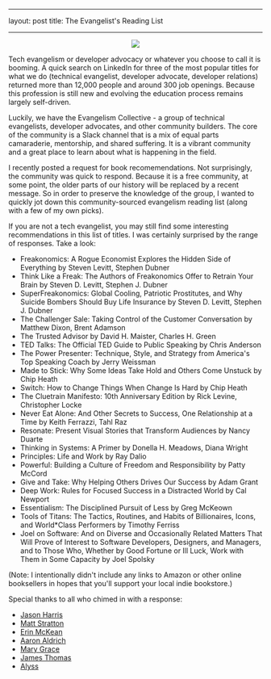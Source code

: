 ***
layout: post
title: The Evangelist's Reading List
***

<div style="text-align:center"><img src ="https://typeset-beta.imgix.net/rehost%2F2016%2F9%2F13%2F9b64218a-939c-485d-89c6-ae247784ddc3.jpg" /></div>

Tech evangelism or developer advocacy or whatever you choose to call it is booming. A quick search on LinkedIn for three of the most popular titles for what we do (technical evangelist, developer advocate, developer relations) returned more than 12,000 people and around 300 job openings. Because this profession is still new and evolving the education process remains largely self-driven. 

Luckily, we have the Evangelism Collective - a group of technical evangelists, developer advocates, and other community builders. The core of the community is a Slack channel that is a mix of equal parts camaraderie, mentorship, and shared suffering. It is a vibrant community and a great place to learn about what is happening in the field. 

I recently posted a request for book recomemendations. Not surprisingly, the community was quick to respond. Because it is a free community, at some point, the older parts of our history will be replaced by a recent message. So in order to preserve the knowledge of the group, I wanted to quickly jot down this community-sourced evangelism reading list (along with a few of my own picks).

If you are not a tech evangelist, you may still find some interesting recommendations in this list of titles. I was certainly surprised by the range of responses. Take a look:

* Freakonomics: A Rogue Economist Explores the Hidden Side of Everything by Steven Levitt, Stephen Dubner
* Think Like a Freak: The Authors of Freakonomics Offer to Retrain Your Brain by Steven D. Levitt, Stephen J. Dubner 
* SuperFreakonomics: Global Cooling, Patriotic Prostitutes, and Why Suicide Bombers Should Buy Life Insurance by Steven D. Levitt, Stephen J. Dubner
* The Challenger Sale: Taking Control of the Customer Conversation by Matthew Dixon, Brent Adamson 
* The Trusted Advisor by David H. Maister, Charles H. Green
* TED Talks: The Official TED Guide to Public Speaking by Chris Anderson
* The Power Presenter: Technique, Style, and Strategy from America's Top Speaking Coach by Jerry Weissman
* Made to Stick: Why Some Ideas Take Hold and Others Come Unstuck by Chip Heath
* Switch: How to Change Things When Change Is Hard by Chip Heath
* The Cluetrain Manifesto: 10th Anniversary Edition by Rick Levine, Christopher Locke
* Never Eat Alone: And Other Secrets to Success, One Relationship at a Time by Keith Ferrazzi, Tahl Raz
* Resonate: Present Visual Stories that Transform Audiences by Nancy Duarte 
* Thinking in Systems: A Primer by Donella H. Meadows, Diana Wright 
* Principles: Life and Work by Ray Dalio
* Powerful: Building a Culture of Freedom and Responsibility by Patty McCord
* Give and Take: Why Helping Others Drives Our Success by Adam Grant
* Deep Work: Rules for Focused Success in a Distracted World by Cal Newport
* Essentialism: The Disciplined Pursuit of Less by Greg McKeown 
* Tools of Titans: The Tactics, Routines, and Habits of Billionaires, Icons, and World*Class Performers by Timothy Ferriss
* Joel on Software: And on Diverse and Occasionally Related Matters That Will Prove of Interest to Software Developers, Designers, and Managers, and to Those Who, Whether by Good Fortune or Ill Luck, Work with Them in Some Capacity by Joel Spolsky 

(Note: I intentionally didn't include any links to Amazon or other online booksellers in hopes that you'll support your local indie bookstore.)

Special thanks to all who chimed in with a response: 
* [Jason Harris](https://twitter.com/harrisja)
* [Matt Stratton](https://twitter.com/mattstratton)
* [Erin McKean](https://twitter.com/emckean)
* [Aaron Aldrich](https://twitter.com/crayzeigh) 
* [Mary Grace](https://twitter.com/mary_grace)
* [James Thomas](https://twitter.com/thomasj)
* [Alyss](https://twitter.com/PreciselyAlyss)
